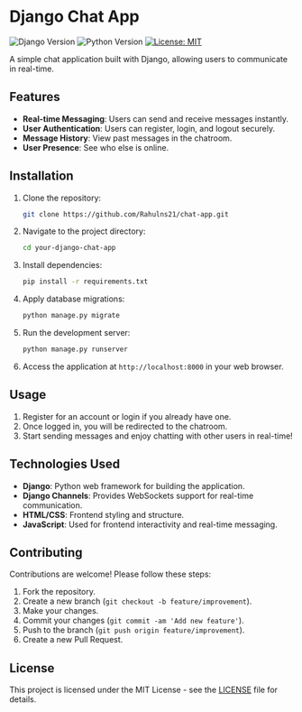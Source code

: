 # Django Chat App

![Django Version](https://img.shields.io/badge/django-v3.2-blue.svg)
![Python Version](https://img.shields.io/badge/python-v3.9-blue.svg)
[![License: MIT](https://img.shields.io/badge/License-MIT-yellow.svg)](https://opensource.org/licenses/MIT)

A simple chat application built with Django, allowing users to communicate in real-time.

## Features

- **Real-time Messaging**: Users can send and receive messages instantly.
- **User Authentication**: Users can register, login, and logout securely.
- **Message History**: View past messages in the chatroom.
- **User Presence**: See who else is online.

## Installation

1. Clone the repository:

    ```bash
    git clone https://github.com/Rahulns21/chat-app.git
    ```

2. Navigate to the project directory:

    ```bash
    cd your-django-chat-app
    ```

3. Install dependencies:

    ```bash
    pip install -r requirements.txt
    ```

4. Apply database migrations:

    ```bash
    python manage.py migrate
    ```

5. Run the development server:

    ```bash
    python manage.py runserver
    ```

6. Access the application at `http://localhost:8000` in your web browser.

## Usage

1. Register for an account or login if you already have one.
2. Once logged in, you will be redirected to the chatroom.
3. Start sending messages and enjoy chatting with other users in real-time!

## Technologies Used

- **Django**: Python web framework for building the application.
- **Django Channels**: Provides WebSockets support for real-time communication.
- **HTML/CSS**: Frontend styling and structure.
- **JavaScript**: Used for frontend interactivity and real-time messaging.

## Contributing

Contributions are welcome! Please follow these steps:

1. Fork the repository.
2. Create a new branch (`git checkout -b feature/improvement`).
3. Make your changes.
4. Commit your changes (`git commit -am 'Add new feature'`).
5. Push to the branch (`git push origin feature/improvement`).
6. Create a new Pull Request.

## License

This project is licensed under the MIT License - see the [LICENSE](LICENSE) file for details.
